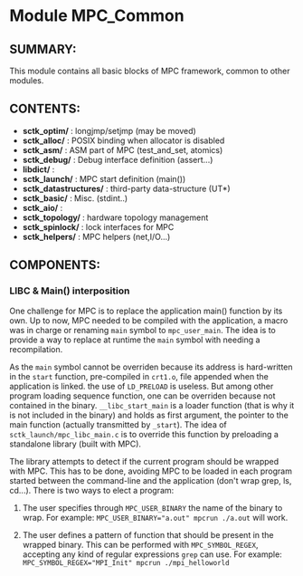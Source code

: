 Module MPC_Common
======================

SUMMARY:
--------

This module contains all basic blocks of MPC framework, common to other modules.

CONTENTS:
---------
* **sctk_optim/**          : longjmp/setjmp (may be moved)
* **sctk_alloc/**          : POSIX binding when allocator is disabled
* **sctk_asm/**            : ASM part of MPC (test\_and\_set, atomics)
* **sctk_debug/**          : Debug interface definition (assert...)
* **libdict/**             :
* **sctk_launch/**         : MPC start definition (main())
* **sctk_datastructures/** : third-party data-structure (UT\*)
* **sctk_basic/**          : Misc. (stdint..)
* **sctk_aio/**            :
* **sctk_topology/**       : hardware topology management
* **sctk_spinlock/**       : lock interfaces for MPC
* **sctk_helpers/**        : MPC helpers (net,I/O...)
    

COMPONENTS:
-----------

### LIBC & Main() interposition

One challenge for MPC is to replace the application main() function by its own.
Up to now, MPC needed to be compiled with the application, a macro was in charge
or renaming `main` symbol to `mpc_user_main`. The idea is to provide a way to
replace at runtime the `main` symbol with needing a recompilation.

As the `main` symbol cannot be overriden because its address is hard-written in
the `start` function, pre-compiled in `crt1.o`, file appended when the
application is linked. the use of `LD_PRELOAD` is useless. But among other
program loading sequence function, one can be overriden because not contained
in the binary. `__libc_start_main` is a loader function (that is why it is not
included in the binary) and holds as first argument, the pointer to the main
function (actually transmitted by `_start`). The idea of
`sctk_launch/mpc_libc_main.c` is to override this function by preloading a
standalone library (built with MPC).

The library attempts to detect if the current program should be wrapped with
MPC. This has to be done, avoiding MPC to be loaded in each program started
between the command-line and the application (don't wrap grep, ls, cd...). There
is two ways to elect a program:

1. The user specifies through `MPC_USER_BINARY` the name of the binary to wrap.
   For example: `MPC_USER_BINARY="a.out" mpcrun ./a.out` will work.

2. The user defines a pattern of function that should be present in the wrapped
   binary. This can be performed with `MPC_SYMBOL_REGEX`, accepting any kind of
   regular expressions `grep` can use.
   For example: `MPC_SYMBOL_REGEX="MPI_Init" mpcrun ./mpi_helloworld`


